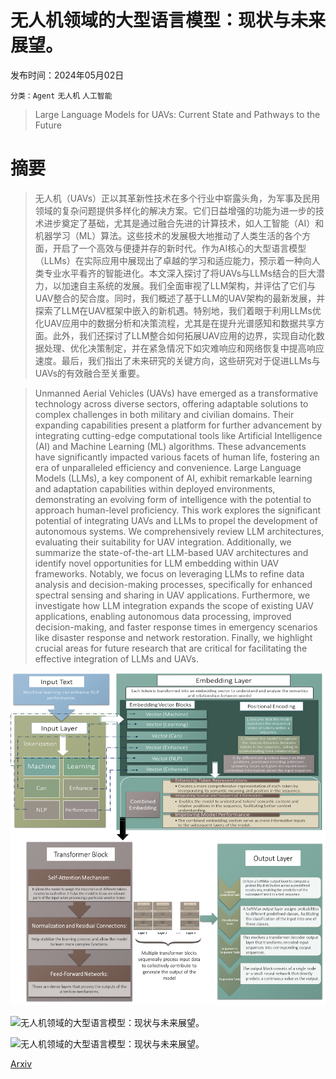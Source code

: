 # 无人机领域的大型语言模型：现状与未来展望。

发布时间：2024年05月02日

`分类：Agent` `无人机` `人工智能`

> Large Language Models for UAVs: Current State and Pathways to the Future

# 摘要

> 无人机（UAVs）正以其革新性技术在多个行业中崭露头角，为军事及民用领域的复杂问题提供多样化的解决方案。它们日益增强的功能为进一步的技术进步奠定了基础，尤其是通过融合先进的计算技术，如人工智能（AI）和机器学习（ML）算法。这些技术的发展极大地推动了人类生活的各个方面，开启了一个高效与便捷并存的新时代。作为AI核心的大型语言模型（LLMs）在实际应用中展现出了卓越的学习和适应能力，预示着一种向人类专业水平看齐的智能进化。本文深入探讨了将UAVs与LLMs结合的巨大潜力，以加速自主系统的发展。我们全面审视了LLM架构，并评估了它们与UAV整合的契合度。同时，我们概述了基于LLM的UAV架构的最新发展，并探索了LLM在UAV框架中嵌入的新机遇。特别地，我们着眼于利用LLMs优化UAV应用中的数据分析和决策流程，尤其是在提升光谱感知和数据共享方面。此外，我们还探讨了LLM整合如何拓展UAV应用的边界，实现自动化数据处理、优化决策制定，并在紧急情况下如灾难响应和网络恢复中提高响应速度。最后，我们指出了未来研究的关键方向，这些研究对于促进LLMs与UAVs的有效融合至关重要。

> Unmanned Aerial Vehicles (UAVs) have emerged as a transformative technology across diverse sectors, offering adaptable solutions to complex challenges in both military and civilian domains. Their expanding capabilities present a platform for further advancement by integrating cutting-edge computational tools like Artificial Intelligence (AI) and Machine Learning (ML) algorithms. These advancements have significantly impacted various facets of human life, fostering an era of unparalleled efficiency and convenience. Large Language Models (LLMs), a key component of AI, exhibit remarkable learning and adaptation capabilities within deployed environments, demonstrating an evolving form of intelligence with the potential to approach human-level proficiency. This work explores the significant potential of integrating UAVs and LLMs to propel the development of autonomous systems. We comprehensively review LLM architectures, evaluating their suitability for UAV integration. Additionally, we summarize the state-of-the-art LLM-based UAV architectures and identify novel opportunities for LLM embedding within UAV frameworks. Notably, we focus on leveraging LLMs to refine data analysis and decision-making processes, specifically for enhanced spectral sensing and sharing in UAV applications. Furthermore, we investigate how LLM integration expands the scope of existing UAV applications, enabling autonomous data processing, improved decision-making, and faster response times in emergency scenarios like disaster response and network restoration. Finally, we highlight crucial areas for future research that are critical for facilitating the effective integration of LLMs and UAVs.

![无人机领域的大型语言模型：现状与未来展望。](../../../paper_images/2405.01745/x1.png)

![无人机领域的大型语言模型：现状与未来展望。](../../../paper_images/2405.01745/x2.png)

![无人机领域的大型语言模型：现状与未来展望。](../../../paper_images/2405.01745/x3.png)

[Arxiv](https://arxiv.org/abs/2405.01745)
